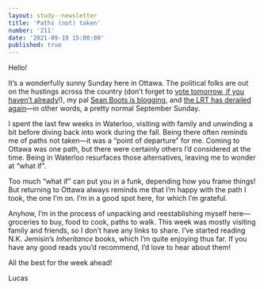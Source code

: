 ```yaml
---
layout: study--newsletter
title: 'Paths (not) taken'
number: '211'
date: '2021-09-19 15:00:00'
published: true
---
```


Hello!

It’s a wonderfully sunny Sunday here in Ottawa. The political folks are out on the hustings across the country (don’t forget to [vote tomorrow, if you haven’t already](https://elections.ca/content2.aspx?section=vote&document=index&lang=e)!), my pal [Sean Boots is blogging](https://sboots.ca/2021/09/18/suggestions-for-the-next-minister-of-digital-government/), and [the LRT has derailed again](https://twitter.com/jchianello/status/1439638018365825032)—in other words, a pretty normal September Sunday.

I spent the last few weeks in Waterloo, visiting with family and unwinding a bit before diving back into work during the fall. Being there often reminds me of paths not taken—it was a “point of departure” for me. Coming to Ottawa was one path, but there were certainly others I’d considered at the time. Being in Waterloo resurfaces those alternatives, leaving me to wonder at “what if”.

Too much “what if” can put you in a funk, depending how you frame things! But returning to Ottawa always reminds me that I’m happy with the path I took, the one I’m on. I’m in a good spot here, for which I’m grateful.

Anyhow, I’m in the process of unpacking and reestablishing myself here—groceries to buy, food to cook, paths to walk. This week was mostly visiting family and friends, so I don’t have any links to share. I’ve started reading N.K. Jemisin’s _Inheritance_ books, which I’m quite enjoying thus far. If you have any good reads you’d recommend, I’d love to hear about them!

All the best for the week ahead!

Lucas